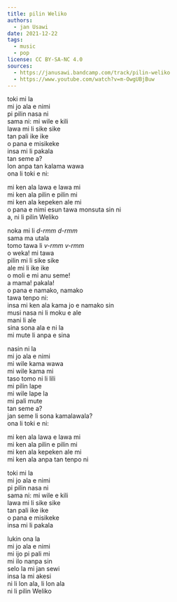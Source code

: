 ```yaml
---
title: pilin Weliko
authors:
  - jan Usawi
date: 2021-12-22
tags:
  - music
  - pop
license: CC BY-SA-NC 4.0
sources:
  - https://janusawi.bandcamp.com/track/pilin-weliko
  - https://www.youtube.com/watch?v=m-OwgUBjBuw
---
```


toki mi la  \
mi jo ala e nimi  \
pi pilin nasa ni  \
sama ni: mi wile e kili  \
lawa mi li sike sike  \
tan pali ike ike  \
o pana e misikeke  \
insa mi li pakala  \
tan seme a?  \
lon anpa tan kalama wawa  \
ona li toki e ni:

mi ken ala lawa e lawa mi  \
mi ken ala pilin e pilin mi  \
mi ken ala kepeken ale mi  \
o pana e nimi esun tawa monsuta sin ni  \
a, ni li pilin Weliko

noka mi li *d-rmm d-rmm*  \
sama ma utala  \
tomo tawa li *v-rmm v-rmm*  \
o weka! mi tawa  \
pilin mi li sike sike  \
ale mi li ike ike  \
o moli e mi anu seme!  \
a mama! pakala!  \
o pana e namako, namako  \
tawa tenpo ni:  \
insa mi ken ala kama jo e namako sin  \
musi nasa ni li moku e ale  \
mani li ale  \
sina sona ala e ni la  \
mi mute li anpa e sina

nasin ni la  \
mi jo ala e nimi  \
mi wile kama wawa  \
mi wile kama mi  \
taso tomo ni li lili  \
mi pilin lape  \
mi wile lape la  \
mi pali mute  \
tan seme a?  \
jan seme li sona kamalawala?  \
ona li toki e ni:

mi ken ala lawa e lawa mi  \
mi ken ala pilin e pilin mi  \
mi ken ala kepeken ale mi  \
mi ken ala anpa tan tenpo ni

toki mi la  \
mi jo ala e nimi  \
pi pilin nasa ni  \
sama ni: mi wile e kili  \
lawa mi li sike sike  \
tan pali ike ike  \
o pana e misikeke  \
insa mi li pakala

lukin ona la  \
mi jo ala e nimi  \
mi ijo pi pali mi  \
mi ilo nanpa sin  \
selo la mi jan sewi  \
insa la mi akesi  \
ni li lon ala, li lon ala  \
ni li pilin Weliko